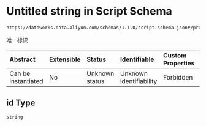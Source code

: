 # Untitled string in Script Schema

```txt
https://dataworks.data.aliyun.com/schemas/1.1.0/script.schema.json#/properties/id
```

唯一标识

| Abstract            | Extensible | Status         | Identifiable            | Custom Properties | Additional Properties | Access Restrictions | Defined In                                                                  |
| :------------------ | :--------- | :------------- | :---------------------- | :---------------- | :-------------------- | :------------------ | :-------------------------------------------------------------------------- |
| Can be instantiated | No         | Unknown status | Unknown identifiability | Forbidden         | Allowed               | none                | [script.schema.json\*](../../out/script.schema.json "open original schema") |

## id Type

`string`
